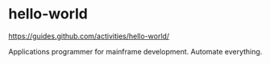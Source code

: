 # hello-world
https://guides.github.com/activities/hello-world/

Applications programmer for mainframe development. 
Automate everything.
